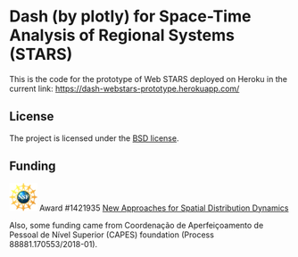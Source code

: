 Dash (by plotly) for Space-Time Analysis of Regional Systems (STARS)
==========================

This is the code for the prototype of Web STARS deployed on Heroku in the current link: https://dash-webstars-prototype.herokuapp.com/

License
-------

The project is licensed under the [BSD license](https://github.com/pysal/pysal/blob/master/LICENSE.txt).

Funding
-------

<img src="NSF_logo.png" width="50"> Award #1421935 [New Approaches for Spatial Distribution Dynamics](https://www.nsf.gov/awardsearch/showAward?AWD_ID=1421935)

Also, some funding came from Coordenação de Aperfeiçoamento de Pessoal de Nível Superior (CAPES) foundation (Process 88881.170553/2018-01).